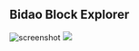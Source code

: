 ## Bidao Block Explorer

![screenshot](github.io/meik99-tech/bidao-block-explorer/blob/master/images/screenshot.png?raw=true)
<img src="https://github.io/meik99-tech/bidao-block-explorer/blob/master/images/screenshot.png?raw=true">

